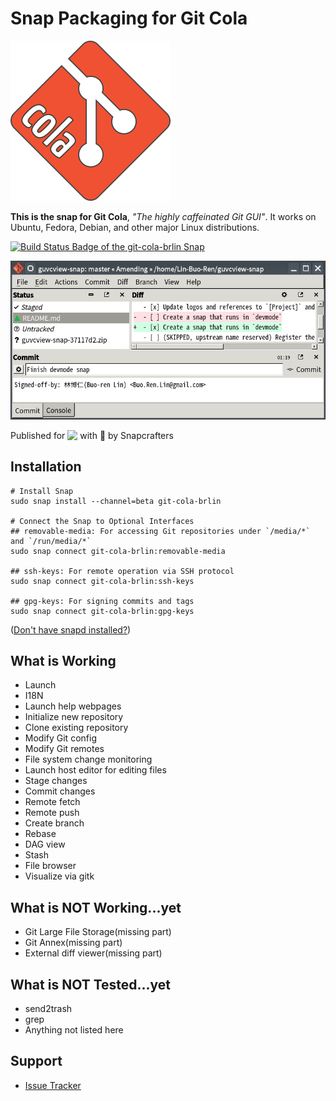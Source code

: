# Snap Packaging for Git Cola

![Icon of Git Cola](gui/icon.png "Icon of Git Cola")

**This is the snap for Git Cola**, *"The highly caffeinated Git GUI"*. It works on Ubuntu, Fedora, Debian, and other major Linux distributions.

[![Build Status Badge of the `git-cola-brlin` Snap](https://build.snapcraft.io/badge/Lin-Buo-Ren/git-cola-snap.svg "Build Status of the `git-cola-brlin` snap")](https://build.snapcraft.io/user/Lin-Buo-Ren/git-cola-brlin)

![Screenshot of the Snapped Application](screenshots/view-main-amending.png "Screenshot of the Snapped Application")

Published for <img src="http://anything.codes/slack-emoji-for-techies/emoji/tux.png" align="top" width="24" /> with 💝 by Snapcrafters

## Installation

```
# Install Snap
sudo snap install --channel=beta git-cola-brlin

# Connect the Snap to Optional Interfaces
## removable-media: For accessing Git repositories under `/media/*` and `/run/media/*`
sudo snap connect git-cola-brlin:removable-media

## ssh-keys: For remote operation via SSH protocol
sudo snap connect git-cola-brlin:ssh-keys

## gpg-keys: For signing commits and tags
sudo snap connect git-cola-brlin:gpg-keys

```

([Don't have snapd installed?](https://snapcraft.io/docs/core/install))

## What is Working

- Launch
- I18N
- Launch help webpages
- Initialize new repository
- Clone existing repository
- Modify Git config
- Modify Git remotes
- File system change monitoring
- Launch host editor for editing files
- Stage changes
- Commit changes
- Remote fetch
- Remote push
- Create branch
- Rebase
- DAG view
- Stash
- File browser
- Visualize via gitk

## What is NOT Working...yet

- Git Large File Storage(missing part)
- Git Annex(missing part)
- External diff viewer(missing part)

## What is NOT Tested...yet

- send2trash
- grep
- Anything not listed here

## Support

- [Issue Tracker](https://github.com/Lin-Buo-Ren/git-cola-snap/issues)